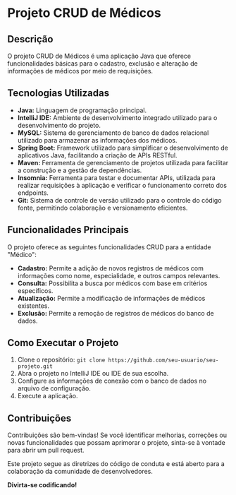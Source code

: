 # Projeto CRUD de Médicos

## Descrição
O projeto CRUD de Médicos é uma aplicação Java que oferece funcionalidades básicas para o cadastro, exclusão e alteração de informações de médicos por meio de requisições.  
## Tecnologias Utilizadas
- **Java:** Linguagem de programação principal.
- **IntelliJ IDE:** Ambiente de desenvolvimento integrado utilizado para o desenvolvimento do projeto.
- **MySQL:** Sistema de gerenciamento de banco de dados relacional utilizado para armazenar as informações dos médicos.
- **Spring Boot:** Framework utilizado para simplificar o desenvolvimento de aplicativos Java, facilitando a criação de APIs RESTful.
- **Maven:** Ferramenta de gerenciamento de projetos utilizada para facilitar a construção e a gestão de dependências.
- **Insomnia:** Ferramenta para testar e documentar APIs, utilizada para realizar requisições à aplicação e verificar o funcionamento correto dos endpoints.
- **Git:** Sistema de controle de versão utilizado para o controle do código fonte, permitindo colaboração e versionamento eficientes.

## Funcionalidades Principais
O projeto oferece as seguintes funcionalidades CRUD para a entidade "Médico":
- **Cadastro:** Permite a adição de novos registros de médicos com informações como nome, especialidade, e outros campos relevantes.
- **Consulta:** Possibilita a busca por médicos com base em critérios específicos.
- **Atualização:** Permite a modificação de informações de médicos existentes.
- **Exclusão:** Permite a remoção de registros de médicos do banco de dados.
  
## Como Executar o Projeto
1. Clone o repositório: `git clone https://github.com/seu-usuario/seu-projeto.git`
2. Abra o projeto no IntelliJ IDE ou IDE de sua escolha.
3. Configure as informações de conexão com o banco de dados no arquivo de configuração.
4. Execute a aplicação.

## Contribuições
Contribuições são bem-vindas! Se você identificar melhorias, correções ou novas funcionalidades que possam aprimorar o projeto, sinta-se à vontade para abrir um pull request.

Este projeto segue as diretrizes do código de conduta e está aberto para a colaboração da comunidade de desenvolvedores.

**Divirta-se codificando!**
